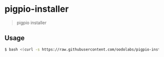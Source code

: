 # pigpio-installer
> pigpio installer

## Usage

```bash
$ bash <(curl -s https://raw.githubusercontent.com/oodolabs/pigpio-installer/master/install.sh)
```